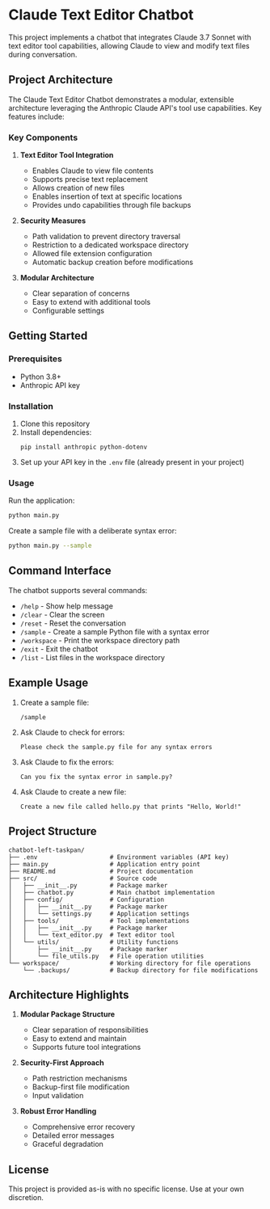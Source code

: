 # Claude Text Editor Chatbot

This project implements a chatbot that integrates Claude 3.7 Sonnet with text editor tool capabilities, allowing Claude to view and modify text files during conversation.

## Project Architecture

The Claude Text Editor Chatbot demonstrates a modular, extensible architecture leveraging the Anthropic Claude API's tool use capabilities. Key features include:

### Key Components

1. **Text Editor Tool Integration**
   - Enables Claude to view file contents
   - Supports precise text replacement
   - Allows creation of new files
   - Enables insertion of text at specific locations
   - Provides undo capabilities through file backups

2. **Security Measures**
   - Path validation to prevent directory traversal
   - Restriction to a dedicated workspace directory
   - Allowed file extension configuration
   - Automatic backup creation before modifications

3. **Modular Architecture**
   - Clear separation of concerns
   - Easy to extend with additional tools
   - Configurable settings

## Getting Started

### Prerequisites

- Python 3.8+
- Anthropic API key

### Installation

1. Clone this repository
2. Install dependencies:
   ```
   pip install anthropic python-dotenv
   ```
3. Set up your API key in the `.env` file (already present in your project)

### Usage

Run the application:

```bash
python main.py
```

Create a sample file with a deliberate syntax error:

```bash
python main.py --sample
```

## Command Interface

The chatbot supports several commands:

- `/help` - Show help message
- `/clear` - Clear the screen
- `/reset` - Reset the conversation
- `/sample` - Create a sample Python file with a syntax error
- `/workspace` - Print the workspace directory path
- `/exit` - Exit the chatbot
- `/list` - List files in the workspace directory

## Example Usage

1. Create a sample file:
   ```
   /sample
   ```

2. Ask Claude to check for errors:
   ```
   Please check the sample.py file for any syntax errors
   ```

3. Ask Claude to fix the errors:
   ```
   Can you fix the syntax error in sample.py?
   ```

4. Ask Claude to create a new file:
   ```
   Create a new file called hello.py that prints "Hello, World!"
   ```

## Project Structure

```
chatbot-left-taskpan/
├── .env                    # Environment variables (API key)
├── main.py                 # Application entry point
├── README.md               # Project documentation
├── src/                    # Source code
│   ├── __init__.py         # Package marker
│   ├── chatbot.py          # Main chatbot implementation
│   ├── config/             # Configuration
│   │   ├── __init__.py     # Package marker
│   │   └── settings.py     # Application settings
│   ├── tools/              # Tool implementations
│   │   ├── __init__.py     # Package marker
│   │   └── text_editor.py  # Text editor tool
│   └── utils/              # Utility functions
│       ├── __init__.py     # Package marker
│       └── file_utils.py   # File operation utilities
└── workspace/              # Working directory for file operations
    └── .backups/           # Backup directory for file modifications
```

## Architecture Highlights

1. **Modular Package Structure**
   - Clear separation of responsibilities
   - Easy to extend and maintain
   - Supports future tool integrations

2. **Security-First Approach**
   - Path restriction mechanisms
   - Backup-first file modification
   - Input validation

3. **Robust Error Handling**
   - Comprehensive error recovery
   - Detailed error messages
   - Graceful degradation

## License

This project is provided as-is with no specific license. Use at your own discretion.
